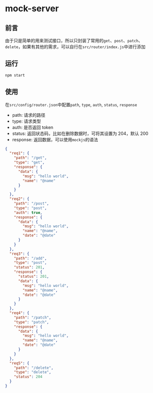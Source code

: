 # mock-server

## 前言

由于只是简单的用来测试接口，所以只封装了常用的`get`、`post`、`patch`、`delete`，如果有其他的需求，可以自行在`src/router/index.js`中进行添加

## 运行

```sh
npm start
```

## 使用

在`src/config/router.json`中配置`path`, `type`, `auth`, `status`, `response`

- path: 请求的路径
- type: 请求类型
- auth: 是否返回 token
- status: 返回状态码，比如在删除数据时，可将其设置为 204，默认 200
- response: 返回数据，可以使用`mockjs`的语法

```json
{
  "req1": {
    "path": "/get",
    "type": "get",
    "response": {
      "data": {
        "msg": "hello world",
        "name": "@name"
      }
    }
  },
  "req2": {
    "path": "/post",
    "type": "post",
    "auth": true,
    "response": {
      "data": {
        "msg": "hello world",
        "name": "@name",
        "date": "@date"
      }
    }
  },
  "req3": {
    "path": "/add",
    "type": "post",
    "status": 201,
    "response": {
      "status": 201,
      "data": {
        "msg": "hello world",
        "name": "@name",
        "date": "@date"
      }
    }
  },
  "req4": {
    "path": "/patch",
    "type": "patch",
    "response": {
      "data": {
        "msg": "hello world",
        "name": "@name",
        "date": "@date"
      }
    }
  },
  "req5": {
    "path": "/delete",
    "type": "delete",
    "status": 204
  }
}
```
